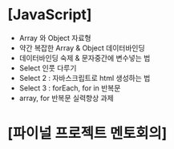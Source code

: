 # [JavaScript]

* Array 와 Object 자료형
* 약간 복잡한 Array & Object 데이터바인딩
* 데이터바인딩 숙제 & 문자중간에 변수넣는 법
* Select 인풋 다루기
* Select 2 : 자바스크립트로 html 생성하는 법
* Select 3 : forEach, for in 반복문
* array, for 반복문 실력향상 과제

# [파이널 프로젝트 멘토회의]
